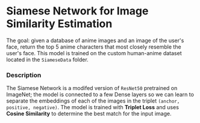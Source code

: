 # Siamese Network for Image Similarity Estimation
The goal: given a database of anime images and an image of the user's face, return the top 5 anime characters that most closely resemble the user's face. This model is trained on the custom human-anime dataset located in the `SiameseData` folder.  

### Description
The Siamese Network is a modifed version of `ResNet50` pretrained on ImageNet; the model is connected to a few Dense layers so we can learn to separate the embeddings of each of the images in the triplet `(anchor, positive, negative)`. The model is trained with **Triplet Loss** and uses **Cosine Similarity** to determine the best match for the input image.
